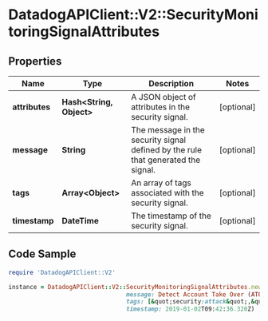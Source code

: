 # DatadogAPIClient::V2::SecurityMonitoringSignalAttributes

## Properties

Name | Type | Description | Notes
------------ | ------------- | ------------- | -------------
**attributes** | **Hash&lt;String, Object&gt;** | A JSON object of attributes in the security signal. | [optional] 
**message** | **String** | The message in the security signal defined by the rule that generated the signal. | [optional] 
**tags** | **Array&lt;Object&gt;** | An array of tags associated with the security signal. | [optional] 
**timestamp** | **DateTime** | The timestamp of the security signal. | [optional] 

## Code Sample

```ruby
require 'DatadogAPIClient::V2'

instance = DatadogAPIClient::V2::SecurityMonitoringSignalAttributes.new(attributes: {&quot;workflow&quot;:{&quot;first_seen&quot;:&quot;2020-06-23T14:46:01.000Z&quot;,&quot;last_seen&quot;:&quot;2020-06-23T14:46:49.000Z&quot;,&quot;rule&quot;:{&quot;id&quot;:&quot;0f5-e0c-805&quot;,&quot;name&quot;:&quot;Brute Force Attack Grouped By User &quot;,&quot;version&quot;:12}}},
                                 message: Detect Account Take Over (ATO) through brute force attempts,
                                 tags: [&quot;security:attack&quot;,&quot;technique:T1110-brute-force&quot;],
                                 timestamp: 2019-01-02T09:42:36.320Z)
```


